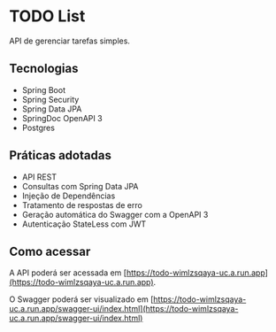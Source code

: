<h1>
  TODO List
</h1>

API de gerenciar tarefas simples.

## Tecnologias

- Spring Boot
- Spring Security
- Spring Data JPA
- SpringDoc OpenAPI 3
- Postgres

## Práticas adotadas

- API REST
- Consultas com Spring Data JPA
- Injeção de Dependências
- Tratamento de respostas de erro
- Geração automática do Swagger com a OpenAPI 3
- Autenticação StateLess com JWT

## Como acessar

A API poderá ser acessada em [https://todo-wimlzsqaya-uc.a.run.app](https://todo-wimlzsqaya-uc.a.run.app). 

O Swagger poderá ser visualizado em [https://todo-wimlzsqaya-uc.a.run.app/swagger-ui/index.html](https://todo-wimlzsqaya-uc.a.run.app/swagger-ui/index.html)
